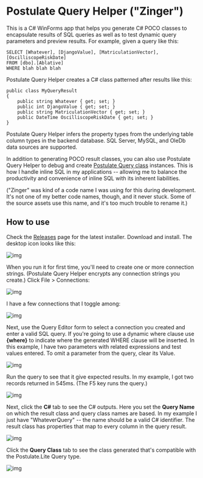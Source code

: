# Postulate Query Helper ("Zinger")

This is a C# WinForms app that helps you generate C# POCO classes to encapsulate results of SQL queries as well as to test dynamic query parameters and preview results. For example, given a query like this:

```
SELECT [Whatever], [DjangoValue], [MatriculationVector], [OscilliscopeRiskDate]
FROM [dbo].[Ablative]
WHERE blah blah blah
```
Postulate Query Helper creates a C# class patterned after results like this:

```
public class MyQueryResult
{
    public string Whatever { get; set; }
    public int DjangoValue { get; set; }
    public string MatriculationVector { get; set; }
    public DateTime OscilliscopeRiskDate { get; set; }
}
```
Postulate Query Helper infers the property types from the underlying table column types in the backend database. SQL Server, MySQL, and OleDb data sources are supported.

In addition to generating POCO result classes, you can also use Postulate Query Helper to debug and create [Postulate Query class](https://github.com/adamosoftware/Postulate.Lite/wiki/Using-the-Query-class) instances. This is how I handle inline SQL in my applications -- allowing me to balance the productivity and convenience of inline SQL with its inherent liabilities.

("Zinger" was kind of a code name I was using for this during development. It's not one of my better code names, though, and it never stuck. Some of the source assets use this name, and it's too much trouble to rename it.)

## How to use

Check the [Releases](https://github.com/adamosoftware/Postulate.Zinger/releases) page for the latest installer. Download and install. The desktop icon looks like this:

![img](https://github.com/adamosoftware/Postulate.Zinger/blob/master/icon.png)

 When you run it for first time, you'll need to create one or more connection strings. (Postulate Query Helper encrypts any connection strings you create.) Click File > Connections:
 
![img](https://github.com/adamosoftware/Postulate.Zinger/blob/master/connections-menu.png)

I have a few connections that I toggle among:

![img](https://github.com/adamosoftware/Postulate.Zinger/blob/master/connections-dialog.png)

Next, use the Query Editor form to select a connection you created and enter a valid SQL query. If you're going to use a dynamic where clause use **{where}** to indicate where the generated WHERE clause will be inserted. In this example, I have two parameters with related expressions and test values entered. To omit a parameter from the query, clear its Value.

![img](https://github.com/adamosoftware/Postulate.Zinger/blob/master/query-example.png)

Run the query to see that it give expected results. In my example, I got two records returned in 545ms. (The F5 key runs the query.)

![img](https://github.com/adamosoftware/Postulate.Zinger/blob/master/query-executed.png)

Next, click the **C#** tab to see the C# outputs. Here you set the **Query Name** on which the result class and query class names are based. In my example I just have "WhateverQuery" -- the name should be a valid C# identifier. The result class has properties that map to every column in the query result.

![img](https://github.com/adamosoftware/Postulate.Zinger/blob/master/result-class.png)

Click the **Query Class** tab to see the class generated that's compatible with the Postulate.Lite Query<T> type.
  
![img](https://github.com/adamosoftware/Postulate.Zinger/blob/master/query-class.png)


